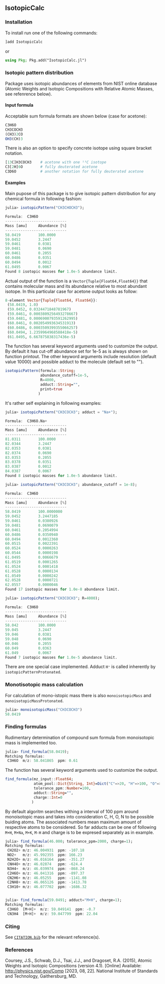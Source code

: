 ## IsotopicCalc

<!-- [![Coverage](https://codecov.io/gh/slowbrain/IsotopicCalc.jl/branch/main/graph/badge.svg)](https://codecov.io/gh/slowbrain/IsotopicCalc.jl)
[![PkgEval](https://JuliaCI.github.io/NanosoldierReports/pkgeval_badges/I/IsotopicCalc.svg)](https://JuliaCI.github.io/NanosoldierReports/pkgeval_badges/report.html) -->

### Installation
To install run one of the following commands:
```julia
]add IsotopicCalc
```
or
```julia
using Pkg; Pkg.add("IsotopicCalc.jl")
```

### Isotopic pattern distribution
Package uses isotopic abundances of elements from NIST online database (Atomic Weights and Isotopic Compositions with Relative Atomic Masses, see refenrence below).

#### Input formula
Acceptable sum formula formats are shown below (case for acetone):
```julia
C3H6O
CH3COCH3
(CH3)2CO
OH3(CH)3
```

There is also an option to specify concrete isotope using square bracket notation. 
```julia
[13C]H3COCH3    # acetone with one ¹³C isotope
C3[2H]6O        # fully deuterated acetone
C3D6O           # another notation for fully deuterated acetone
```
#### Examples
Main pupose of this package is to give isotopic pattern distribution for any chemical formula in following fashion:
```julia
julia> isotopicPattern("CH3CHOCH3");

Formula:  C3H6O
----------------------------
Mass [amu]     Abundance [%]
----------------------------
58.0419        100.0000
59.0452        3.2447
59.0461        0.0381
59.0481        0.0690
60.0461        0.2055
60.0486        0.0351
60.0494        0.0012
61.0495        0.0067
Found 8 isotopic masses for 1.0e-5 abundance limit.
```
Actual output of the function is a `Vector{Tuple{Float64,Float64}}` that contains molecular mass and its abundance relative to most abundant isotope. In this particular case for acetone output looks as follow:
```julia
8-element Vector{Tuple{Float64, Float64}}:
 (58.0419, 1.0)
 (59.0452, 0.0324471848781967)
 (59.0461, 0.0003809256493278667)
 (59.0481, 0.0006900793591262995)
 (60.0461, 0.002054993634531913)
 (60.0486, 0.0003509399355066257)
 (60.0494, 1.2359964968588418e-5)
 (61.0495, 6.667875838317436e-5)
 ```

The function has several keyword arguments used to customize the output. By default it has cut-off abundance set for 1e-5 as is always shown on function printout. The other keyword arguments include resolution (default value 10000) and possible adduct to the molecule (default set to "").
```julia
isotopicPattern(formula::String; 
                abundance_cutoff=1e-5, 
                R=4000, 
                adduct::String="", 
                print=true
               )
```
It's rather self explaining in following examples:
```julia
julia> isotopicPattern("CH3COCH3"; adduct = "Na+");

Formula:  C3H6O.Na+
----------------------------
Mass [amu]     Abundance [%]
----------------------------
81.0311        100.0000
82.0344        3.2447
82.0353        0.0381
82.0374        0.0690
83.0353        0.2055
83.0378        0.0351
83.0387        0.0012
84.0387        0.0067
Found 8 isotopic masses for 1.0e-5 abundance limit.

julia> isotopicPattern("CH3COCH3"; abundance_cutoff = 1e-8);

Formula:  C3H6O
----------------------------
Mass [amu]     Abundance [%]
----------------------------
58.0419        100.0000000
59.0452        3.2447185
59.0461        0.0380926
59.0481        0.0690079
60.0461        0.2054994
60.0486        0.0350940
60.0494        0.0012360
60.0515        0.0022391
60.0524        0.0000263
60.0544        0.0000198
61.0495        0.0066679
61.0519        0.0001265
61.0524        0.0001418
61.0528        0.0000134
61.0549        0.0000242
62.0528        0.0000721
62.0557        0.0000046
Found 17 isotopic masses for 1.0e-8 abundance limit.

julia> isotopicPattern("CH3COCH3"; R=4000);

Formula:  C3H6O
----------------------------
Mass [amu]     Abundance [%]
----------------------------
58.042         100.0000
59.045         3.2447
59.046         0.0381
59.048         0.0690
60.046         0.2055
60.049         0.0363
61.049         0.0067
Found 7 isotopic masses for 1.0e-5 abundance limit.
```
There are one special case implemented. Adduct `H⁺` is called inherently by `isotopicPatternProtonated`. 


### Monotisotopic mass calculation
For calculation of mono-istopic mass there is also `monoisotopicMass` and `monoisotopicMassProtonated`.
```julia
julia> monoisotopicMass("CH3COCH3")
58.0419
```

### Finding formulas
Rudimentary determination of compound sum formula from monoisotopic mass is implemented too.
```julia
julia> find_formula(58.0419);
Matching formulas:
 C3H6O  m/z: 58.041865  ppm: 0.61
 ```

The function has several keyword arguments used to customize the output. 
```julia
find_formula(mz_input::Float64; 
             atom_pool::Dict{String, Int}=Dict("C"=>20, "H"=>100, "O"=>10, "N"=>10),
             tolerance_ppm::Number=100, 
             adduct::String="", 
             charge::Int=0
            )
```
By default algoritm searches withing a interval of 100 ppm around monoisotopic mass and takes into consideration C, H, O, N to be possible buiding atoms. The associated numbers mean maximum amount of respective atoms to be considered.
So far adducts can be one of following `M+H`, `M+Na`, `M+K`, `M-H` and charge is to be expresed separately as in example.

```julia
julia> find_formula(46.000; tolerance_ppm=2000, charge=1);
Matching formulas:
 CH2O2+ m/z: 46.004931  ppm: -107.18
 NO2+   m/z: 45.992355  ppm: 166.23
 N2H2O+ m/z: 46.016164  ppm: -351.27
 CNH4O+ m/z: 46.02874   ppm: -624.4
 N3H4+  m/z: 46.039974  ppm: -868.24
 C2H6O+ m/z: 46.041316  ppm: -897.37
 CN2H6+ m/z: 46.05255   ppm: -1141.08
 C2NH8+ m/z: 46.065126  ppm: -1413.78
 C3H10+ m/z: 46.077702  ppm: -1686.32


julia> find_formula(59.0491; adduct="M+H", charge=1);
Matching formulas:
 C3H6O  [M+H]+  m/z: 59.049141  ppm: -0.7
 CN3H4  [M+H]+  m/z: 59.047799  ppm: 22.04
```


### Citing
See [`CITATION.bib`](CITATION.bib) for the relevant reference(s).

### References
Coursey, J.S., Schwab, D.J., Tsai, J.J., and Dragoset, R.A. (2015), Atomic Weights and Isotopic Compositions (version 4.1). [Online] Available: http://physics.nist.gov/Comp [2023, 08, 22]. National Institute of Standards and Technology, Gaithersburg, MD.

